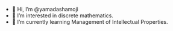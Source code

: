 - 👋 Hi, I’m @yamadashamoji
- 👀 I’m interested in discrete mathematics.
- 🌱 I’m currently learning Management of Intellectual Properties.
<!---
- 💞️ I’m looking to collaborate on someone who will create an information collection site for securities reports with python.
- 📫 How to reach me is "yamadashamoji@gmail.com". I will get back to you the next day.
--->

<!---
yamadashamoji/yamadashamoji is a ✨ special ✨ repository because its `README.md` (this file) appears on your GitHub profile.
You can click the Preview link to take a look at your changes.
--->
